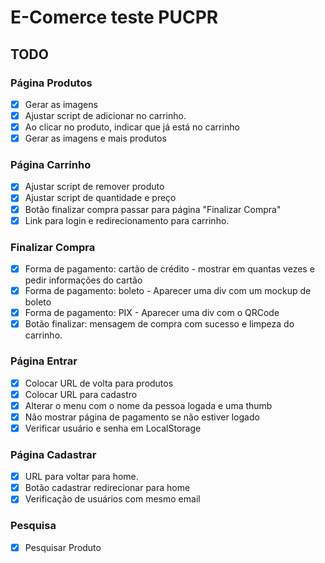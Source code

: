# E-Comerce teste PUCPR

## TODO

### Página Produtos

- [x] Gerar as imagens
- [x] Ajustar script de adicionar no carrinho.
- [x] Ao clicar no produto, indicar que já está no carrinho
- [x] Gerar as imagens e mais produtos

### Página Carrinho

- [x] Ajustar script de remover produto
- [x] Ajustar script de quantidade e preço
- [x] Botão finalizar compra passar para página "Finalizar Compra"
- [x] Link para login e redirecionamento para carrinho.

### Finalizar Compra

- [x] Forma de pagamento: cartão de crédito - mostrar em quantas vezes e pedir informações do cartão
- [x] Forma de pagamento: boleto - Aparecer uma div com um mockup de boleto
- [x] Forma de pagamento: PIX - Aparecer uma div com o QRCode
- [x] Botão finalizar: mensagem de compra com sucesso e limpeza do carrinho.

### Página Entrar

- [x] Colocar URL de volta para produtos
- [x] Colocar URL para cadastro
- [x] Alterar o menu com o nome da pessoa logada e uma thumb
- [x] Não mostrar página de pagamento se não estiver logado
- [x] Verificar usuário e senha em LocalStorage

### Página Cadastrar

- [x] URL para voltar para home.
- [x] Botão cadastrar redirecionar para home
- [x] Verificação de usuários com mesmo email

### Pesquisa

- [x] Pesquisar Produto
